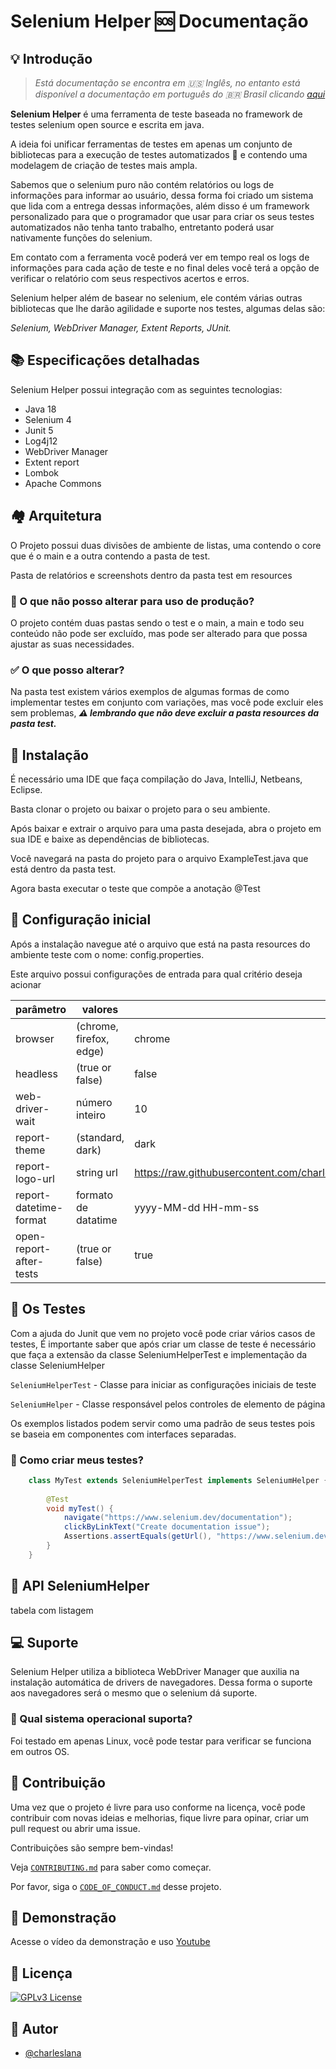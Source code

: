 # Selenium Helper 🆘 Documentação

## 💡 Introdução

> *Está documentação se encontra em 🇺🇸 Inglês, no entanto está disponível a documentação em português do 🇧🇷 Brasil clicando [aqui](README_PT_BR.md)*

**Selenium Helper** é uma ferramenta de teste baseada no framework de testes selenium open source e escrita em java.

A ideia foi unificar ferramentas de testes em apenas um conjunto de bibliotecas para a execução de testes automatizados 🤖 e contendo uma modelagem de criação de testes mais ampla.

Sabemos que o selenium puro não contém relatórios ou logs de informações para informar ao usuário, dessa forma foi criado um sistema que lida com a entrega dessas informações, além disso é um framework personalizado para que o programador que usar para criar os seus testes automatizados não tenha tanto trabalho, entretanto poderá usar nativamente funções do selenium.

Em contato com a ferramenta você poderá ver em tempo real os logs de informações para cada ação de teste e no final deles você terá a opção de verificar o relatório com seus respectivos acertos e erros.

Selenium helper além de basear no selenium, ele contém várias outras bibliotecas que lhe darão agilidade e suporte nos testes, algumas delas são:

_Selenium, WebDriver Manager, Extent Reports, JUnit._

## 📚 Especificações detalhadas

Selenium Helper possui integração com as seguintes tecnologias:

- Java 18
- Selenium 4
- Junit 5
- Log4j12
- WebDriver Manager
- Extent report
- Lombok
- Apache Commons

## 🏘 Arquitetura

O Projeto possui duas divisões de ambiente de listas, uma contendo o core que é o main e a outra contendo a pasta de test.

Pasta de relatórios e screenshots dentro da pasta test em resources

### 🚫 O que não posso alterar para uso de produção?

O projeto contém duas pastas sendo o test e o main, a main e todo seu conteúdo não pode ser excluído, mas pode ser alterado para que possa ajustar as suas necessidades.

### ✅ O que posso alterar? 

Na pasta test existem vários exemplos de algumas formas de como implementar testes em conjunto com variações, mas você pode excluir eles sem problemas, ***⚠ lembrando que não deve excluir a pasta resources da pasta test.***

## 💾 Instalação

É necessário uma IDE que faça compilação do Java, IntelliJ, Netbeans, Eclipse.

Basta clonar o projeto ou baixar o projeto para o seu ambiente.

Após baixar e extrair o arquivo para uma pasta desejada, abra o projeto em sua IDE e baixe as dependências de bibliotecas.

Você navegará na pasta do projeto para o arquivo ExampleTest.java que está dentro da pasta test.

Agora basta executar o teste que compõe a anotação @Test

## 🔧 Configuração inicial

Após a instalação navegue até o arquivo que está na pasta resources do ambiente teste com o nome: config.properties.

Este arquivo possui configurações de entrada para qual critério deseja acionar

| parâmetro               | valores                 | padrão                                                                                                   |
|-------------------------|-------------------------|----------------------------------------------------------------------------------------------------------|
| browser                 | (chrome, firefox, edge) | chrome                                                                                                   |
| headless                | (true or false)         | false                                                                                                    |
| web-driver-wait         | número inteiro          | 10                                                                                                       |
| report-theme            | (standard, dark)        | dark                                                                                                     |
| report-logo-url         | string url              | https://raw.githubusercontent.com/charleslana/test/579b6782913acc56571ce7d25fd1707dd6edce08/selenium.svg |
| report-datetime-format  | formato de datatime     | yyyy-MM-dd HH-mm-ss                                                                                      |
| open-report-after-tests | (true or false)         | true                                                                                                     |

## 🐛 Os Testes

Com  a ajuda do Junit que vem no projeto você pode criar vários casos de testes,
É importante saber que após criar um classe de teste é necessário que faça a extensão da classe SeleniumHelperTest e implementação da classe SeleniumHelper

`SeleniumHelperTest` - Classe para iniciar as configurações iniciais de teste

`SeleniumHelper` - Classe responsável pelos controles de elemento de página

Os exemplos listados podem servir como uma padrão de seus testes pois se baseia em componentes com interfaces separadas.

### 📝 Como criar meus testes?

```java
    class MyTest extends SeleniumHelperTest implements SeleniumHelper {
    
        @Test
        void myTest() {
            navigate("https://www.selenium.dev/documentation");
            clickByLinkText("Create documentation issue");
            Assertions.assertEquals(getUrl(), "https://www.selenium.dev/documentation/");
        }
    }
```

## 🔑 API SeleniumHelper

tabela com listagem

## 💻 Suporte

Selenium Helper utiliza a biblioteca WebDriver Manager que auxilia na instalação automática de drivers de navegadores. Dessa forma o suporte aos navegadores será o mesmo que o selenium dá suporte.

### 📌 Qual sistema operacional suporta?

Foi testado em apenas Linux, você pode testar para verificar se funciona em outros OS.

## 💪 Contribuição

Uma vez que o projeto é livre para uso conforme na licença, você pode contribuir com novas ideias e melhorias, fique livre para opinar, criar um pull request ou abrir uma issue.

Contribuições são sempre bem-vindas!

Veja [`CONTRIBUTING.md`](https://github.com/github/docs/blob/main/CONTRIBUTING.md) para saber como começar.

Por favor, siga o [`CODE_OF_CONDUCT.md`](https://github.com/probot/template/blob/master/CODE_OF_CONDUCT.md) desse projeto.

## 🎥 Demonstração

Acesse o vídeo da demonstração e uso [Youtube]()

## 📄 Licença

[![GPLv3 License](https://img.shields.io/badge/License-GPL%20v3-yellow.svg)](https://github.com/pagarme/opensource/blob/master/templates/LICENSE.md)

## 📢 Autor

- [@charleslana](https://www.github.com/charleslana)


